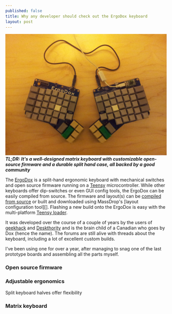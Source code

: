 ```yaml
---
published: false
title: Why any developer should check out the ErgoDox keyboard
layout: post
---
```


![jjt-ergo-prototype.jpg](/assets/media/jjt-ergo-prototype.jpg)
***TL;DR: It's a well-designed matrix keyboard with customizable open-source firmware and a durable split hand case, all backed by a good community***

The [ErgoDox][] is a split-hand ergonomic keyboard with mechanical switches and open source firmware running on a [Teensy][] microcontroller. While other keyboards offer dip-switches or even GUI config tools, the ErgoDox can be easily compiled from source. The firmware and layout(s) can be [compiled from source][0] or built and downloaded using MassDrop's [layout configuration tool][]. Flashing a new build onto the ErgoDox is easy with the multi-platform [Teensy loader][].

It was developed over the course of a couple of years by the users of [geekhack][] and [Deskthority][] and is the brain child of a Canadian who goes by Dox (hence the name). The forums are still alive with threads about the keyboard, including a lot of excellent custom builds.

I've been using one for over a year, after managing to snag one of the last prototype boards and assembling all the parts myself.


### Open source firmware

### Adjustable ergonomics
Split keyboard halves offer flexibility

### Matrix keyboard

[ErgoDox]: http://ergodox.org/
[Teensy]: http://www.pjrc.com/teensy/
[geekhack]: http://geekhack.org/
[Deskthority]: http://deskthority.net/
[layout config tool]: https://www.massdrop.com/ext/ergodox
[Teensy loader]: http://www.pjrc.com/teensy/loader.html

[0]: https://github.com/benblazak/ergodox-firmware